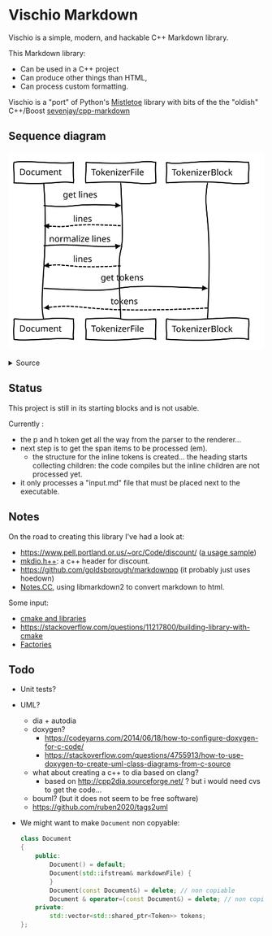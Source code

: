 # Vischio Markdown

Vischio is a simple, modern, and hackable C++ Markdown library. 

This Markdown library:

- Can be used in a C++ project
- Can produce other things than HTML,
- Can process custom formatting.

Vischio is a "port" of Python's [Mistletoe](https://github.com/miyuchina/mistletoe) library with bits of the the "oldish" C++/Boost [sevenjay/cpp-markdown](https://github.com/sevenjay/cpp-markdown)

## Sequence diagram

![sequence diagram: document](uml/uml-sequence-document.svg)

<details><summary>Source</summary>
```
Document->TokenizerFile: get lines
TokenizerFile-->Document: lines
Document->TokenizerFile: normalize lines
TokenizerFile-->Document: lines
Document->TokenizerBlock: get tokens
TokenizerBlock-->Document: tokens 
```
</details>


## Status

This project is still in its starting blocks and is not usable.

Currently :

- the p and h token get all the way from the parser to the renderer...
- next step is to get the span items to be processed (em).
  - the structure for the inline tokens is created... the heading starts collecting children: the code compiles but the inline children are not processed yet.
- it only processes a "input.md" file that must be placed next to the executable.

## Notes

On the road to creating this library I've had a look at:

- https://www.pell.portland.or.us/~orc/Code/discount/
([a usage sample](https://stackoverflow.com/questions/26563524/parsing-markdown-with-c-discount-library))
- [mkdio.h++](https://gist.github.com/Orc/97b5711dd8c8a3b371928db756eba6e5): a c++ header for discount. 
- https://github.com/goldsborough/markdownpp (it probably just uses hoedown)
- [Notes.CC](https://github.com/DaveDavenport/Notes.CC), using libmarkdown2 to convert markdown to html.

Some input:

- [cmake and libraries](https://stackoverflow.com/questions/17511496/how-to-create-a-shared-library-with-cmake)
- https://stackoverflow.com/questions/11217800/building-library-with-cmake
- [Factories](https://stackoverflow.com/questions/5120768/how-to-implement-the-factory-method-pattern-in-c-correctly)

## Todo

- Unit tests?
- UML?
  - dia + autodia
  - doxygen?
    - https://codeyarns.com/2014/06/18/how-to-configure-doxygen-for-c-code/
    - https://stackoverflow.com/questions/4755913/how-to-use-doxygen-to-create-uml-class-diagrams-from-c-source
  - what about creating a c++ to dia based on clang?
    - based on http://cpp2dia.sourceforge.net/ ? but i would need cvs to get the code...
  - bouml? (but it does not seem to be free software)
  - https://github.com/ruben2020/tags2uml
- We might want to make `Document` non copyable:

  ```cpp
  class Document
  {
      public:
          Document() = default;
          Document(std::ifstream& markdownFile) {
          }
          Document(const Document&) = delete; // non copiable
          Document & operator=(const Document&) = delete; // non copiable
      private:
          std::vector<std::shared_ptr<Token>> tokens;
  };
  ```
